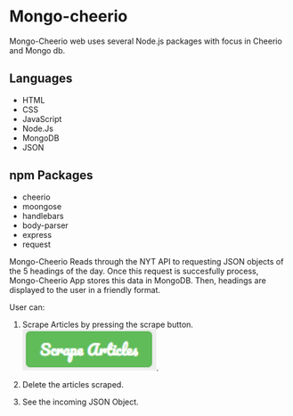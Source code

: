 # Mongo-cheerio

Mongo-Cheerio web uses several Node.js packages with focus in Cheerio and Mongo db.

## Languages
- HTML
- CSS
- JavaScript
- Node.Js
- MongoDB
- JSON

## npm Packages
- cheerio
 - moongose
 - handlebars
 - body-parser
 - express
 - request
 
 Mongo-Cheerio Reads through the NYT API to requesting JSON objects of the 5 headings of the day. Once this request is succesfully process, Mongo-Cheerio App stores this data in MongoDB. Then, headings are displayed to the user in a friendly format.
 
 User can:
 
 1. Scrape Articles by pressing the scrape button.
 <img src="public/images/scrapeButton.png" alt="products for sale " width ="50%"/>.     
 
 2. Delete the articles scraped. 
 3. See the incoming JSON Object.
 
 


